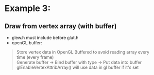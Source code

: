 # Example 3:
## Draw from vertex array (with buffer)

* glew.h must include before glut.h
* openGL buffer:
> Store vertex data in OpenGL Buffered to avoid reading array every time (every frame)<br>
> Generate buffer -> Bind buffer with type -> Put data into buffer
> glEnableVertexAttribArray() will use data in gl buffer if it's set